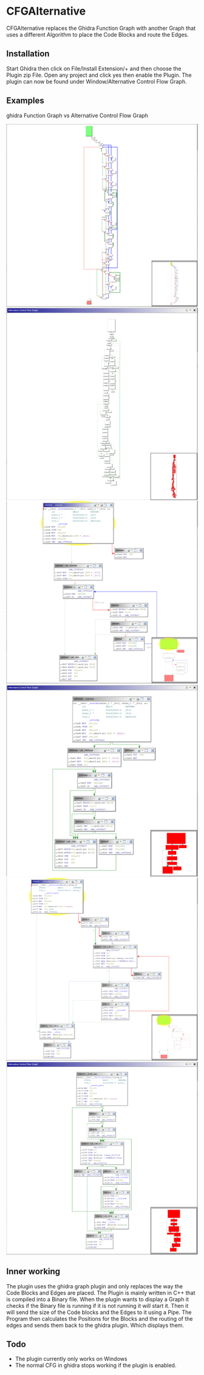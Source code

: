 # CFGAlternative
CFGAlternative replaces the Ghidra Function Graph with another Graph that uses a different Algorithm to place the Code Blocks and route the Edges.

## Installation

Start Ghidra then click on File/Install Extension/+ and then choose the Plugin zip File. Open any project and click yes then enable the Plugin. The plugin can now be found under Window/Alternative Control Flow Graph.

## Examples 

ghidra Function Graph vs Alternative Control Flow Graph

![example1Old](./screenshots/qsort.png)
![example1Alt](./screenshots/qsortAlt.png)
![example2Old](./screenshots/wcsncmp.png)
![example2Alt](./screenshots/wcsncmpAlt.png)
![example3Old](./screenshots/malloc_base.png)
![example3Alt](./screenshots/malloc_baseAlt.png)


## Inner working
The plugin uses the ghidra graph plugin and only replaces the way the Code Blocks and Edges are placed. The Plugin is mainly written in C++ that is compiled into a Binary file. When the plugin wants to display a Graph it checks if the Binary file is running if it is not running it will start it. Then it will send the size of the Code blocks and the Edges to it using a Pipe. The Program then calculates the Positions for the Blocks and the routing of the edges and sends them back to the ghidra plugin. Which displays them.

## Todo 
* The plugin currently only works on Windows
* The normal CFG in ghidra stops working if the plugin is enabled.

